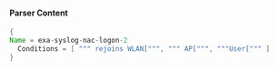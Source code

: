 #### Parser Content
```Java
{
Name = exa-syslog-nac-logon-2
  Conditions = [ """ rejoins WLAN[""", """ AP[""", """User[""" ]
}
```